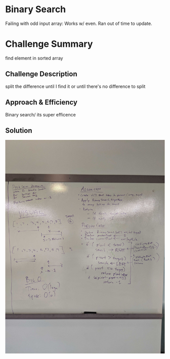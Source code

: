 # Binary Search

Failing with odd input array:
Works w/ even. Ran out of time to update.

# Challenge Summary
find element in sorted array
## Challenge Description
split the difference until I find it or until there's no difference to split
## Approach & Efficiency
Binary search/ its super efficence
## Solution

![](./whiteboard-pics/bin-search.jpg)

